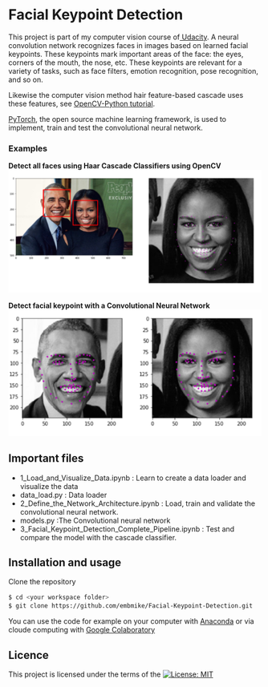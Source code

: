 # Facial Keypoint Detection
This project is part of my computer vision course of[ Udacity](https://www.udacity.com/course/computer-vision-nanodegree--nd891). A neural convolution network recognizes faces in images based on learned facial keypoints. 
These keypoints mark important areas of the face: the eyes, corners of the mouth, the nose, etc. These keypoints are relevant for a variety of tasks, such as face filters, emotion recognition, pose recognition, and so on. 

Likewise the computer vision method hair feature-based cascade uses these features, see [OpenCV-Python tutorial](https://opencv-python-tutroals.readthedocs.io/en/latest/py_tutorials/py_objdetect/py_face_detection/py_face_detection.html).

[PyTorch](https://pytorch.org/), the open source machine learning framework, is used to implement, train and test the convolutional neural network.
    
    
### Examples

**Detect all faces using Haar Cascade Classifiers using OpenCV**
![Cascade Classifiers Images](/output_images/cascade_classifier.png "Detect all faces using Haar Cascade Classifiers using OpenCV")   

**Detect facial keypoint with a Convolutional Neural Network**
![CNN Images](/output_images/cnn_persons.png "Detect facial keypoint with a Convolutional Neural Network")
   
   
## Important files
- 1_Load_and_Visualize_Data.ipynb : Learn to create a data loader and visualize the data
- data_load.py : Data loader
- 2_Define_the_Network_Architecture.ipynb : Load, train and validate the convolutional neural network.
- models.py :The Convolutional neural network
- 3_Facial_Keypoint_Detection_Complete_Pipeline.ipynb : Test and compare the model with the cascade classifier.
    
    
## Installation and usage
Clone the repository
```sh
$ cd <your workspace folder>
$ git clone https://github.com/embmike/Facial-Keypoint-Detection.git
```

You can use the code for example on your computer with [Anaconda](https://www.anaconda.com/) or via cloude computing with [Google Colaboratory](https://colab.research.google.com/)
    
    
## Licence
This project is licensed under the terms of the [![License: MIT](https://img.shields.io/badge/License-MIT-yellow.svg)](https://opensource.org/licenses/MIT)